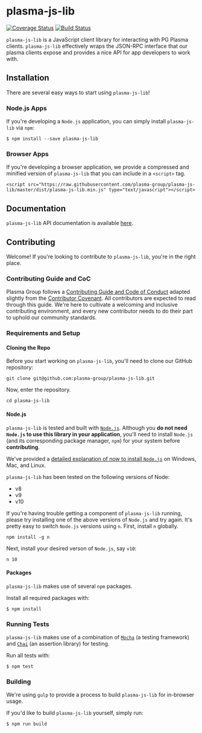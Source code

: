# plasma-js-lib
[![Coverage Status](https://coveralls.io/repos/github/plasma-group/plasma-js-lib/badge.svg?branch=master)](https://coveralls.io/github/plasma-group/plasma-js-lib?branch=master) [![Build Status](https://travis-ci.org/plasma-group/plasma-js-lib.svg?branch=master)](https://travis-ci.org/plasma-group/plasma-js-lib)

`plasma-js-lib` is a JavaScript client library for interacting with PG Plasma clients.
`plasma-js-lib` effectively wraps the JSON-RPC interface that our plasma clients expose and provides a nice API for app developers to work with.

## Installation
There are several easy ways to start using `plasma-js-lib`! 

### Node.js Apps
If you're developing a `Node.js` application, you can simply install `plasma-js-lib` via `npm`:

```
$ npm install --save plasma-js-lib
```

### Browser Apps
If you're developing a browser application, we provide a compressed and minified version of `plasma-js-lib` that you can include in a `<script>` tag.

```
<script src="https://raw.githubusercontent.com/plasma-group/plasma-js-lib/master/dist/plasma-js-lib.min.js" type="text/javascript"></script>
```

## Documentation
`plasma-js-lib` API documentation is available [here](https://plasma-js-lib.readthedocs.io/en/latest/).

## Contributing
Welcome! If you're looking to contribute to `plasma-js-lib`, you're in the right place.

### Contributing Guide and CoC
Plasma Group follows a [Contributing Guide and Code of Conduct](https://github.com/plasma-group/plasma-js-lib/blob/master/.github/CONTRIBUTING.md) adapted slightly from the [Contributor Covenant](https://www.contributor-covenant.org/version/1/4/code-of-conduct.html).
All contributors are expected to read through this guide.
We're here to cultivate a welcoming and inclusive contributing environment, and every new contributor needs to do their part to uphold our community standards.

### Requirements and Setup
#### Cloning the Repo
Before you start working on `plasma-js-lib`, you'll need to clone our GitHub repository:

```
git clone git@github.com:plasma-group/plasma-js-lib.git
```

Now, enter the repository.

```
cd plasma-js-lib
```

#### Node.js
`plasma-js-lib` is tested and built with [`Node.js`](https://nodejs.org/en/).
Although you **do not need `Node.js` to use this library in your application**, you'll need to install `Node.js` (and its corresponding package manager, `npm`) for your system before **contributing**.

We've provided a [detailed explanation of now to install `Node.js`](https://plasma-core.readthedocs.io/en/latest/reference.html#installing-node-js) on Windows, Mac, and Linux.

`plasma-js-lib` has been tested on the following versions of Node:

- v8
- v9
- v10

If you're having trouble getting a component of `plasma-js-lib` running, please try installing one of the above versions of `Node.js` and try again.
It's pretty easy to switch `Node.js` versions using `n`.
First, install `n` globally.

```
npm install -g n
```

Next, install your desired verson of `Node.js`, say `v10`:

```
n 10
```

#### Packages
`plasma-js-lib` makes use of several `npm` packages.

Install all required packages with:

```
$ npm install
```

### Running Tests
`plasma-js-lib` makes use of a combination of [`Mocha`](https://mochajs.org/) (a testing framework) and [`Chai`](https://www.chaijs.com/) (an assertion library) for testing.

Run all tests with:

```
$ npm test
```

### Building
We're using `gulp` to provide a process to build `plasma-js-lib` for in-browser usage.

If you'd like to build `plasma-js-lib` yourself, simply run:

```
$ npm run build
```
